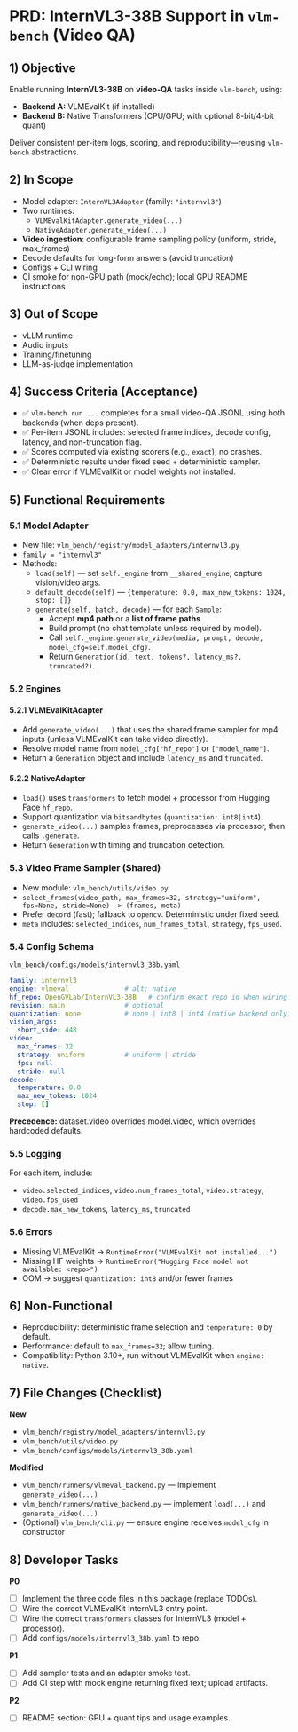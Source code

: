 # PRD: InternVL3-38B Support in `vlm-bench` (Video QA)

## 1) Objective
Enable running **InternVL3-38B** on **video-QA** tasks inside `vlm-bench`, using:
- **Backend A:** VLMEvalKit (if installed)
- **Backend B:** Native Transformers (CPU/GPU; with optional 8-bit/4-bit quant)

Deliver consistent per-item logs, scoring, and reproducibility—reusing `vlm-bench` abstractions.

## 2) In Scope
- Model adapter: `InternVL3Adapter` (family: `"internvl3"`)
- Two runtimes:
  - `VLMEvalKitAdapter.generate_video(...)`
  - `NativeAdapter.generate_video(...)`
- **Video ingestion**: configurable frame sampling policy (uniform, stride, max_frames)
- Decode defaults for long-form answers (avoid truncation)
- Configs + CLI wiring
- CI smoke for non-GPU path (mock/echo); local GPU README instructions

## 3) Out of Scope
- vLLM runtime
- Audio inputs
- Training/finetuning
- LLM-as-judge implementation

## 4) Success Criteria (Acceptance)
- ✅ `vlm-bench run ...` completes for a small video-QA JSONL using both backends (when deps present).
- ✅ Per-item JSONL includes: selected frame indices, decode config, latency, and non-truncation flag.
- ✅ Scores computed via existing scorers (e.g., `exact`), no crashes.
- ✅ Deterministic results under fixed seed + deterministic sampler.
- ✅ Clear error if VLMEvalKit or model weights not installed.

## 5) Functional Requirements
### 5.1 Model Adapter
- New file: `vlm_bench/registry/model_adapters/internvl3.py`
- `family = "internvl3"`
- Methods:
  - `load(self)` — set `self._engine` from `__shared_engine`; capture vision/video args.
  - `default_decode(self)` — `{temperature: 0.0, max_new_tokens: 1024, stop: []}`
  - `generate(self, batch, decode)` — for each `Sample`:
    - Accept **mp4 path** or a **list of frame paths**.
    - Build prompt (no chat template unless required by model).
    - Call `self._engine.generate_video(media, prompt, decode, model_cfg=self.model_cfg)`.
    - Return `Generation(id, text, tokens?, latency_ms?, truncated?)`.

### 5.2 Engines
#### 5.2.1 VLMEvalKitAdapter
- Add `generate_video(...)` that uses the shared frame sampler for mp4 inputs (unless VLMEvalKit can take video directly).
- Resolve model name from `model_cfg["hf_repo"]` or `["model_name"]`.
- Return a `Generation` object and include `latency_ms` and `truncated`.

#### 5.2.2 NativeAdapter
- `load()` uses `transformers` to fetch model + processor from Hugging Face `hf_repo`.
- Support quantization via `bitsandbytes` (`quantization: int8|int4`).
- `generate_video(...)` samples frames, preprocesses via processor, then calls `.generate`.
- Return `Generation` with timing and truncation detection.

### 5.3 Video Frame Sampler (Shared)
- New module: `vlm_bench/utils/video.py`
- `select_frames(video_path, max_frames=32, strategy="uniform", fps=None, stride=None) -> (frames, meta)`
- Prefer `decord` (fast); fallback to `opencv`. Deterministic under fixed seed.
- `meta` includes: `selected_indices`, `num_frames_total`, `strategy`, `fps_used`.

### 5.4 Config Schema
`vlm_bench/configs/models/internvl3_38b.yaml`
```yaml
family: internvl3
engine: vlmeval              # alt: native
hf_repo: OpenGVLab/InternVL3-38B   # confirm exact repo id when wiring
revision: main               # optional
quantization: none           # none | int8 | int4 (native backend only)
vision_args:
  short_side: 448
video:
  max_frames: 32
  strategy: uniform          # uniform | stride
  fps: null
  stride: null
decode:
  temperature: 0.0
  max_new_tokens: 1024
  stop: []
```

**Precedence:** dataset.video overrides model.video, which overrides hardcoded defaults.

### 5.5 Logging
For each item, include:
- `video.selected_indices`, `video.num_frames_total`, `video.strategy`, `video.fps_used`
- `decode.max_new_tokens`, `latency_ms`, `truncated`

### 5.6 Errors
- Missing VLMEvalKit → `RuntimeError("VLMEvalKit not installed...")`
- Missing HF weights → `RuntimeError("Hugging Face model not available: <repo>")`
- OOM → suggest `quantization: int8` and/or fewer frames

## 6) Non-Functional
- Reproducibility: deterministic frame selection and `temperature: 0` by default.
- Performance: default to `max_frames=32`; allow tuning.
- Compatibility: Python 3.10+, run without VLMEvalKit when `engine: native`.

## 7) File Changes (Checklist)
**New**
- `vlm_bench/registry/model_adapters/internvl3.py`
- `vlm_bench/utils/video.py`
- `vlm_bench/configs/models/internvl3_38b.yaml`

**Modified**
- `vlm_bench/runners/vlmeval_backend.py` — implement `generate_video(...)`
- `vlm_bench/runners/native_backend.py` — implement `load(...)` and `generate_video(...)`
- (Optional) `vlm_bench/cli.py` — ensure engine receives `model_cfg` in constructor

## 8) Developer Tasks
**P0**
- [ ] Implement the three code files in this package (replace TODOs).
- [ ] Wire the correct VLMEvalKit InternVL3 entry point.
- [ ] Wire the correct `transformers` classes for InternVL3 (model + processor).
- [ ] Add `configs/models/internvl3_38b.yaml` to repo.

**P1**
- [ ] Add sampler tests and an adapter smoke test.
- [ ] Add CI step with mock engine returning fixed text; upload artifacts.

**P2**
- [ ] README section: GPU + quant tips and usage examples.
